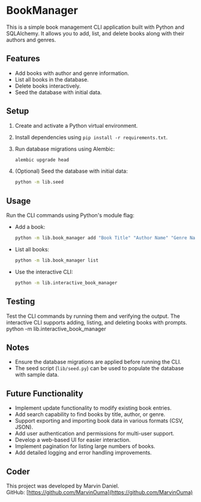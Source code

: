 # BookManager

This is a simple book management CLI application built with Python and SQLAlchemy. It allows you to add, list, and delete books along with their authors and genres.

## Features

- Add books with author and genre information.
- List all books in the database.
- Delete books interactively.
- Seed the database with initial data.

## Setup

1. Create and activate a Python virtual environment.

2. Install dependencies using `pip install -r requirements.txt`.

3. Run database migrations using Alembic:

   ```bash
   alembic upgrade head
   ```

4. (Optional) Seed the database with initial data:

   ```bash
   python -m lib.seed
   ```

## Usage

Run the CLI commands using Python's module flag:

- Add a book:

  ```bash
  python -m lib.book_manager add "Book Title" "Author Name" "Genre Name"
  ```

- List all books:

  ```bash
  python -m lib.book_manager list
  ```

- Use the interactive CLI:

  ```bash
  python -m lib.interactive_book_manager
  ```

## Testing

Test the CLI commands by running them and verifying the output. The interactive CLI supports adding, listing, and deleting books with prompts.
  python -m lib.interactive_book_manager

## Notes

- Ensure the database migrations are applied before running the CLI.
- The seed script (`lib/seed.py`) can be used to populate the database with sample data.

## Future Functionality

- Implement update functionality to modify existing book entries.
- Add search capability to find books by title, author, or genre.
- Support exporting and importing book data in various formats (CSV, JSON).
- Add user authentication and permissions for multi-user support.
- Develop a web-based UI for easier interaction.
- Implement pagination for listing large numbers of books.
- Add detailed logging and error handling improvements.

## Coder

This project was developed by Marvin Daniel.  
GitHub: [https://github.com/MarvinOuma](https://github.com/MarvinOuma)
